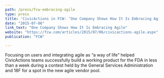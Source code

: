 ```yaml
---
path: /press/fcw-embracing-agile
type: press
title: 'CivicActions in FCW: ‘One Company Shows How It Is Embracing Agile’'
date: "2015-07-06"
link_text: "One Company Shows How It Is Embracing Agile"
website: "https://fcw.com/articles/2015/07/06/civicactions-agile.aspx"
publication: "FCW"

---
```


Focusing on users and integrating agile as “a way of life” helped CivicActions teams successfully build a working product for the FDA in less than a week during a contest held by the General Services Administration and 18F for a spot in the new agile vendor pool. 

